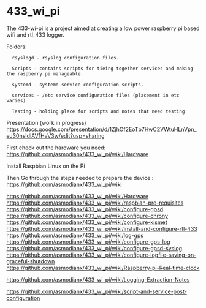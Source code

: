 # 433_wi_pi
The 433-wi-pi is a project aimed at creating a low power raspberry pi based wifi and rtl_433 logger.

Folders:

      rsyslogd - rsyslog configuration files.

      Scripts - contains scripts for tieing together services and making the raspberry pi manageable.
      
      systemd - systemd service configuration scripts.
      
      services - /etc service configuration files (placement in etc varies)
      
      Testing - holding place for scripts and notes that need testing
  
Presentation (work in progress)
https://docs.google.com/presentation/d/1ZjhOf2EoTb7HwC2VWtuHLnVpn_eJ30nsIdlAV1HaV3w/edit?usp=sharing

First check out the hardware you need: https://github.com/asmodianx/433_wi_pi/wiki/Hardware

Install Raspbian Linux on the Pi

Then Go through the steps needed to prepare the device : https://github.com/asmodianx/433_wi_pi/wiki

https://github.com/asmodianx/433_wi_pi/wiki/Hardware
https://github.com/asmodianx/433_wi_pi/wiki/raspbian-pre-requisites
https://github.com/asmodianx/433_wi_pi/wiki/configure-gpsd
https://github.com/asmodianx/433_wi_pi/wiki/configure-chrony
https://github.com/asmodianx/433_wi_pi/wiki/configure-kismet
https://github.com/asmodianx/433_wi_pi/wiki/install-and-configure-rtl-433
https://github.com/asmodianx/433_wi_pi/wiki/log-gps
https://github.com/asmodianx/433_wi_pi/wiki/configure-gps-log
https://github.com/asmodianx/433_wi_pi/wiki/configure-gpsd-syslog
https://github.com/asmodianx/433_wi_pi/wiki/configure-logfile-saving-on-graceful-shutdown
https://github.com/asmodianx/433_wi_pi/wiki/Raspberry-pi-Real-time-clock


https://github.com/asmodianx/433_wi_pi/wiki/Logging-Extraction-Notes

https://github.com/asmodianx/433_wi_pi/wiki/script-and-service-post-configuration
